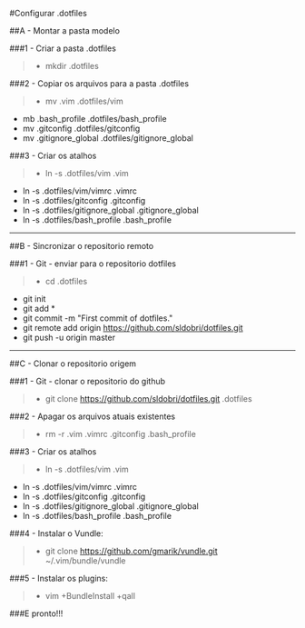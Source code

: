 
#Configurar .dotfiles 

##A - Montar a pasta modelo

###1 - Criar a pasta .dotfiles
> * mkdir .dotfiles

###2 - Copiar os arquivos para a pasta .dotfiles
> * mv .vim .dotfiles/vim
* mb .bash_profile .dotfiles/bash_profile
* mv .gitconfig .dotfiles/gitconfig
* mv .gitignore_global .dotfiles/gitignore_global

###3 - Criar os atalhos
> * ln -s .dotfiles/vim .vim
* ln -s .dotfiles/vim/vimrc .vimrc
* ln -s .dotfiles/gitconfig .gitconfig
* ln -s .dotfiles/gitignore_global .gitignore_global
* ln -s .dotfiles/bash\_profile .bash_profile

-------
##B - Sincronizar o repositorio remoto 

###1 - Git - enviar para o repositorio dotfiles
> * cd .dotfiles
* git init
* git add *
* git commit -m "First commit of dotfiles."
* git remote add origin https://github.com/sldobri/dotfiles.git
* git push -u origin master

-------
##C - Clonar o repositorio origem

###1 - Git - clonar o repositorio do github
> * git clone https://github.com/sldobri/dotfiles.git .dotfiles

###2 - Apagar os arquivos atuais existentes
> * rm -r .vim .vimrc .gitconfig .bash_profile

###3 - Criar os atalhos
> * ln -s .dotfiles/vim .vim
* ln -s .dotfiles/vim/vimrc .vimrc
* ln -s .dotfiles/gitconfig .gitconfig
* ln -s .dotfiles/gitignore_global .gitignore_global
* ln -s .dotfiles/bash\_profile .bash_profile

###4 - Instalar o Vundle:
> * git clone https://github.com/gmarik/vundle.git ~/.vim/bundle/vundle

###5 - Instalar os plugins:
> * vim +BundleInstall +qall

###E pronto!!!
